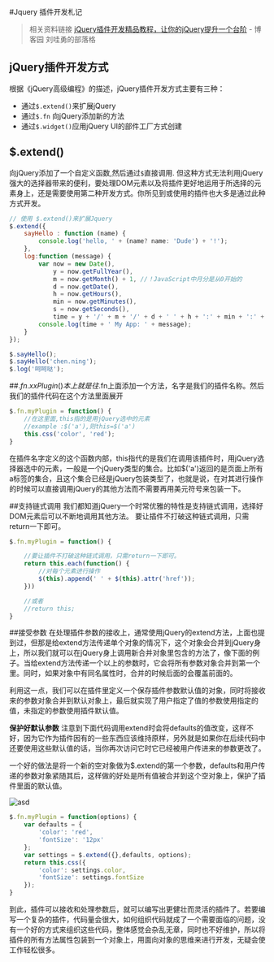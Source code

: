 #Jquery 插件开发札记

> 相关资料链接
[jQuery插件开发精品教程，让你的jQuery提升一个台阶](http://www.cnblogs.com/Wayou/p/jquery_plugin_tutorial.html) - 博客园 刘哇勇的部落格

## jQuery插件开发方式
根据《jQuery高级编程》的描述，jQuery插件开发方式主要有三种：

 - 通过`$.extend()`来扩展jQuery
 - 通过`$.fn` 向jQuery添加新的方法
 - 通过`$.widget()`应用jQuery UI的部件工厂方式创建

## $.extend()
向jQuery添加了一个自定义函数,然后通过`$`直接调用.
但这种方式无法利用jQuery强大的选择器带来的便利，要处理DOM元素以及将插件更好地运用于所选择的元素身上，还是需要使用第二种开发方式。你所见到或使用的插件也大多是通过此种方式开发。
```javascript
// 使用 $.extend()来扩展Jquery
$.extend({
	sayHello : function (name) {
		console.log('hello, ' + (name? name: 'Dude') + '!');
	},
	log:function (message) {
		var now = new Date(),
			y = now.getFullYear(),
            m = now.getMonth() + 1, //！JavaScript中月分是从0开始的
            d = now.getDate(),
            h = now.getHours(),
            min = now.getMinutes(),
            s = now.getSeconds(),
            time = y + '/' + m + '/' + d + ' ' + h + ':' + min + ':' + s;
        console.log(time + ' My App: ' + message);
	}
});

$.sayHello();
$.sayHello('chen.ning');
$.log('呵呵哒');
```

##$.fn.xxPlugin()
本上就是往$.fn上面添加一个方法，名字是我们的插件名称。然后我们的插件代码在这个方法里面展开
```javascript
$.fn.myPlugin = function() {
    //在这里面,this指的是用jQuery选中的元素
    //example :$('a'),则this=$('a')
    this.css('color', 'red');
}
```
在插件名字定义的这个函数内部，this指代的是我们在调用该插件时，用jQuery选择器选中的元素，一般是一个jQuery类型的集合。比如$('a')返回的是页面上所有a标签的集合，且这个集合已经是jQuery包装类型了，也就是说，在对其进行操作的时候可以直接调用jQuery的其他方法而不需要再用美元符号来包装一下。


##支持链式调用
我们都知道jQuery一个时常优雅的特性是支持链式调用，选择好DOM元素后可以不断地调用其他方法。
要让插件不打破这种链式调用，只需return一下即可。
```javascript
$.fn.myPlugin = function() {

	//要让插件不打破这种链式调用，只需return一下即可。
    return this.each(function() {
        //对每个元素进行操作
        $(this).append(' ' + $(this).attr('href'));
    }))

    //或者
    //return this;
}
```

##接受参数
在处理插件参数的接收上，通常使用jQuery的extend方法，上面也提到过，但那是给extend方法传递单个对象的情况下，这个对象会合并到jQuery身上，所以我们就可以在jQuery身上调用新合并对象里包含的方法了，像下面的例子。当给extend方法传递一个以上的参数时，它会将所有参数对象合并到第一个里。同时，如果对象中有同名属性时，合并的时候后面的会覆盖前面的。

利用这一点，我们可以在插件里定义一个保存插件参数默认值的对象，同时将接收来的参数对象合并到默认对象上，最后就实现了用户指定了值的参数使用指定的值，未指定的参数使用插件默认值。


**保护好默认参数**
注意到下面代码调用extend时会将defaults的值改变，这样不好，因为它作为插件因有的一些东西应该维持原样，另外就是如果你在后续代码中还要使用这些默认值的话，当你再次访问它时它已经被用户传进来的参数更改了。

一个好的做法是将一个新的空对象做为$.extend的第一个参数，defaults和用户传递的参数对象紧随其后，这样做的好处是所有值被合并到这个空对象上，保护了插件里面的默认值。

![asd](http://images.cnitblog.com/blog/431064/201402/281858115012654.png)
```javascript
$.fn.myPlugin = function(options) {
    var defaults = {
        'color': 'red',
        'fontSize': '12px'
    };
    var settings = $.extend({},defaults, options);
    return this.css({
        'color': settings.color,
        'fontSize': settings.fontSize
    });
}
```


到此，插件可以接收和处理参数后，就可以编写出更健壮而灵活的插件了。若要编写一个复杂的插件，代码量会很大，如何组织代码就成了一个需要面临的问题，没有一个好的方式来组织这些代码，整体感觉会杂乱无章，同时也不好维护，所以将插件的所有方法属性包装到一个对象上，用面向对象的思维来进行开发，无疑会使工作轻松很多。


